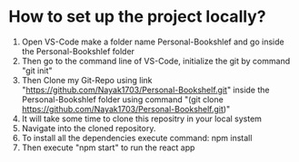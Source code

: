 # How to set up the project locally?

1.  Open VS-Code make a folder name Personal-Bookshlef and go inside the Personal-Bookshlef folder
2.  Then go to the command line of VS-Code, initialize the git by command "git init"
3.  Then Clone my Git-Repo using link "https://github.com/Nayak1703/Personal-Bookshelf.git" inside the Personal-Bookshlef folder
      using command "(git clone https://github.com/Nayak1703/Personal-Bookshelf.git)"
4.  It will take some time to clone this repositry in your local system
5.  Navigate into the cloned repository.
6.  To install all the dependencies
      execute command: npm install
7.  Then execute "npm start" to run the react app



